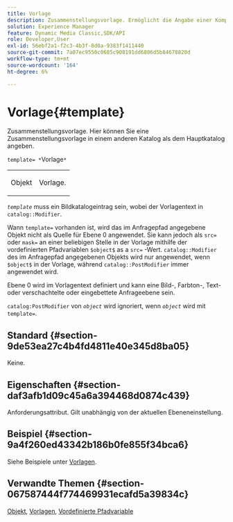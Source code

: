 ```yaml
---
title: Vorlage
description: Zusammenstellungsvorlage. Ermöglicht die Angabe einer Komponentenvorlage, die sich in einem anderen Katalog als dem Hauptkatalog befindet.
solution: Experience Manager
feature: Dynamic Media Classic,SDK/API
role: Developer,User
exl-id: 56ebf2a1-f2c3-4b3f-8d0a-9383f1411440
source-git-commit: 7a07ec9550c0685c908191dd6806d5b84678820d
workflow-type: tm+mt
source-wordcount: '164'
ht-degree: 6%

---
```


# Vorlage{#template}

Zusammenstellungsvorlage. Hier können Sie eine Zusammenstellungsvorlage in einem anderen Katalog als dem Hauptkatalog angeben.

`template= *`Vorlage`*`

<table id="simpletable_DEC6F4EB460D453B8F272C98C9C8B7E5"> 
 <tr class="strow"> 
  <td class="stentry"> <p><span class="varname"> Objekt</span> </p> </td> 
  <td class="stentry"> <p>Vorlage. </p></td> 
 </tr> 
</table>

*`template`* muss ein Bildkatalogeintrag sein, wobei der Vorlagentext in `catalog::Modifier`.

Wann `template=` vorhanden ist, wird das im Anfragepfad angegebene Objekt nicht als Quelle für Ebene 0 angewendet. Sie kann jedoch als `src=` oder `mask=` an einer beliebigen Stelle in der Vorlage mithilfe der vordefinierten Pfadvariablen `$object$` as a `src=` -Wert. `catalog::Modifier` des im Anfragepfad angegebenen Objekts wird nur angewendet, wenn `$object$` in der Vorlage, während `catalog::PostModifier` immer angewendet wird.

Ebene 0 wird im Vorlagentext definiert und kann eine Bild-, Farbton-, Text- oder verschachtelte oder eingebettete Anfrageebene sein.

`catalog:PostModifier` von *`object`* wird ignoriert, wenn *`object`* wird mit `template=`.

## Standard {#section-9de53ea27c4b4fd4811e40e345d8ba05}

Keine.

## Eigenschaften {#section-daf3afb1d09c45a6a394468d0874c439}

Anforderungsattribut. Gilt unabhängig von der aktuellen Ebeneneinstellung.

## Beispiel {#section-9a4f260ed43342b186b0fe855f34bca6}

Siehe Beispiele unter [Vorlagen](../../../../../is-api/http-ref/image-serving-api-ref/c-http-protocol-reference/c-templates/c-templates.md#concept-3cd2d2adae0e41b2979b9640244d4d3e).

## Verwandte Themen {#section-067587444f774469931ecafd5a39834c}

[Objekt](../../../../../is-api/http-ref/image-serving-api-ref/c-http-protocol-reference/c-data-types/r-object.md#reference-2591bd24548d462782c68d138ef795a0), [Vorlagen](../../../../../is-api/http-ref/image-serving-api-ref/c-http-protocol-reference/c-templates/c-templates.md#concept-3cd2d2adae0e41b2979b9640244d4d3e), [Vordefinierte Pfadvariable](../../../../../is-api/http-ref/image-serving-api-ref/c-http-protocol-reference/c-syntax-and-features/r-is-http-substitution-variables.md#reference-90dc01aba44940e4acdd0c6476e7aa5a)
